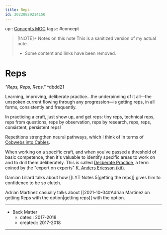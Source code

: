 ```yaml
---
title: Reps
id: 20220829214150
---
```

up:: [Concepts MOC]([[20220923162736]])
tags:: #concept 

> [!NOTE]+ Notes on this note
> This is a sanitized version of my actual note. 
> - Some content and links have been removed.

# Reps
*"Reps, Reps, Reps."*   ^dbdd21

Learning, improving, deliberate practice…the underpinning of it all—the unspoken current flowing through any progression—is getting reps, in all forms, consistently and frequently.

In practicing a craft, just show up, and get reps: tiny reps, technical reps, reps from questions, reps by observation, reps by research, reps, reps, consistent, persistent reps! 

Repetitions strengthen neural pathways, which I think of in terms of [Cobwebs into Cables]([[20220825023735]]).

When working on a specific craft, and when you've passed a threshold of basic competence, then it's valuable to identify specific areas to work on and to drill them deliberately. This is called [Deliberate Practice]([[20220829194915]]), a term coined by the "expert on experts" [K. Anders Ericsson (kit)]([[20220825014254]]).

Damian Lillard talks about how [[LYT Notes 5|getting the reps]] gives him to confidence to be so clutch.

Adrian Martinez casually talks about [[2021-10-04#Adrian Martinez on getting Reps with the option|getting reps]] with the option.

---

- Back Matter
	- dates:: 2017-2018
	- created:: 2017-2018

---